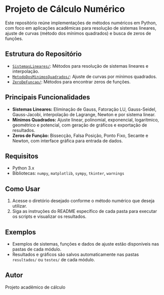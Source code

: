 # Projeto de Cálculo Numérico

Este repositório reúne implementações de métodos numéricos em Python, com foco em aplicações acadêmicas para resolução de sistemas lineares, ajuste de curvas (método dos mínimos quadrados) e busca de zeros de funções.

## Estrutura do Repositório

- [`SistemasLineares/`](SistemasLineares/): Métodos para resolução de sistemas lineares e interpolação.
- [`MetodoDosMinimosQuadrados/`](MetodoDosMinimosQuadrados/): Ajuste de curvas por mínimos quadrados.
- [`ZeroDeFuncao/`](ZeroDeFuncao/): Métodos para encontrar zeros de funções.

## Principais Funcionalidades

- **Sistemas Lineares:** Eliminação de Gauss, Fatoração LU, Gauss-Seidel, Gauss-Jacobi, interpolação de Lagrange, Newton e por sistema linear.
- **Mínimos Quadrados:** Ajuste linear, polinomial, exponencial, logarítmico, geométrico e potencial, com geração de gráficos e exportação de resultados.
- **Zeros de Função:** Bissecção, Falsa Posição, Ponto Fixo, Secante e Newton, com interface gráfica para entrada de dados.

## Requisitos

- Python 3.x
- Bibliotecas: `numpy`, `matplotlib`, `sympy`, `tkinter`, `warnings`

## Como Usar

1. Acesse o diretório desejado conforme o método numérico que deseja utilizar.
2. Siga as instruções do README específico de cada pasta para executar os scripts e visualizar os resultados.

## Exemplos

- Exemplos de sistemas, funções e dados de ajuste estão disponíveis nas pastas de cada módulo.
- Resultados e gráficos são salvos automaticamente nas pastas `resultados/` ou `testes/` de cada módulo.

## Autor

Projeto acadêmico de cálculo